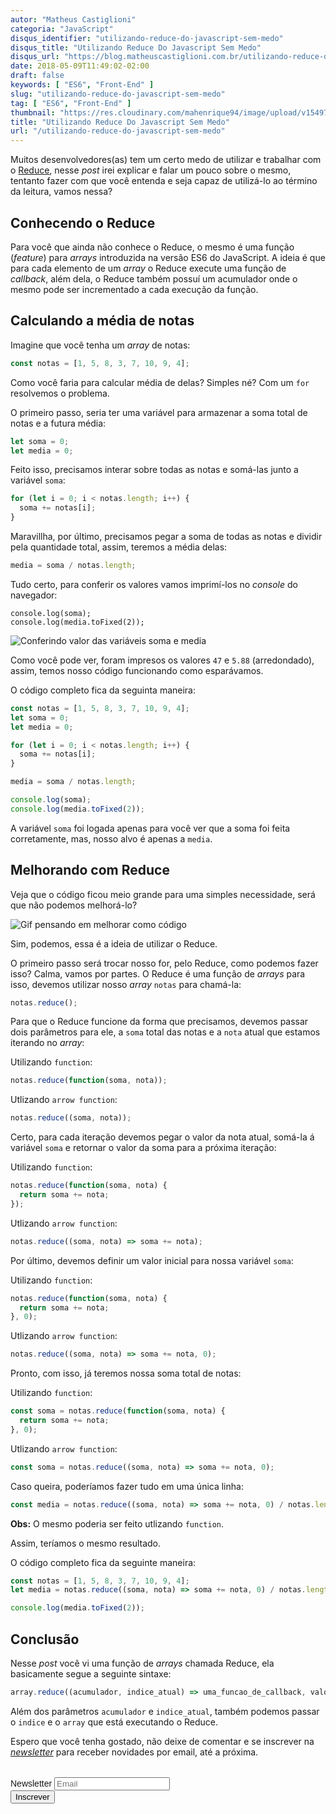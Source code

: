 ```yaml
---
autor: "Matheus Castiglioni"
categoria: "JavaScript"
disqus_identifier: "utilizando-reduce-do-javascript-sem-medo"
disqus_title: "Utilizando Reduce Do Javascript Sem Medo"
disqus_url: "https://blog.matheuscastiglioni.com.br/utilizando-reduce-do-javascript-sem-medo"
date: 2018-05-09T11:49:02-02:00
draft: false
keywords: [ "ES6", "Front-End" ]
slug: "utilizando-reduce-do-javascript-sem-medo"
tag: [ "ES6", "Front-End" ]
thumbnail: "https://res.cloudinary.com/mahenrique94/image/upload/v1549710266/utilizando-reduce-do-javascript-sem-medo_zfhdn5.jpg"
title: "Utilizando Reduce Do Javascript Sem Medo"
url: "/utilizando-reduce-do-javascript-sem-medo"
---
```


Muitos desenvolvedores(as) tem um certo medo de utilizar e trabalhar com o [Reduce](https://developer.mozilla.org/pt-BR/docs/Web/JavaScript/Reference/Global_Objects/Array/reduce), nesse *post* irei explicar e falar um pouco sobre o mesmo, tentanto fazer com que você entenda e seja capaz de utilizá-lo ao término da leitura, vamos nessa?

## Conhecendo o Reduce

Para você que ainda não conhece o Reduce, o mesmo é uma função (*feature*) para *arrays* introduzida na versão ES6 do JavaScript. A ideia é que para cada elemento de um *array* o Reduce execute uma função de *callback*, além dela, o Reduce também possuí um acumulador onde o mesmo pode ser incrementado a cada execução da função.

## Calculando a média de notas

Imagine que você tenha um *array* de notas:

```javascript
const notas = [1, 5, 8, 3, 7, 10, 9, 4];
```

Como você faria para calcular média de delas? Simples né? Com um `for` resolvemos o problema.

O primeiro passo, seria ter uma variável para armazenar a soma total de notas e a futura média:

```javascript
let soma = 0;
let media = 0;
```

Feito isso, precisamos interar sobre todas as notas e somá-las junto a variável `soma`:

```javascript
for (let i = 0; i < notas.length; i++) {
  soma += notas[i];
}
```

Maravillha, por último, precisamos pegar a soma de todas as notas e dividir pela quantidade total, assim, teremos a média delas:

```javascript
media = soma / notas.length;
```

Tudo certo, para conferir os valores vamos imprimí-los no *console* do navegador:

```
console.log(soma);
console.log(media.toFixed(2));
```

![Conferindo valor das variáveis soma e media](https://res.cloudinary.com/mahenrique94/image/upload/v1549710327/post-reduce-conferindo-variaveis-soma-media_guadlp.png)

Como você pode ver, foram impresos os valores `47` e `5.88` (arredondado), assim, temos nosso código funcionando como esparávamos.

O código completo fica da seguinta maneira:

```javascript
const notas = [1, 5, 8, 3, 7, 10, 9, 4];
let soma = 0;
let media = 0;

for (let i = 0; i < notas.length; i++) {
  soma += notas[i];
}

media = soma / notas.length;

console.log(soma);
console.log(media.toFixed(2));
```

A variável `soma` foi logada apenas para você ver que a soma foi feita corretamente, mas, nosso alvo é apenas a `media`.

## Melhorando com Reduce

Veja que o código ficou meio grande para uma simples necessidade, será que não podemos melhorá-lo?

![Gif pensando em melhorar como código](https://res.cloudinary.com/mahenrique94/image/upload/v1549710400/gif-bob-esponja-pensando-com-caderno-na-mao_kjkb19.gif)

Sim, podemos, essa é a ideia de utilizar o Reduce.

O primeiro passo será trocar nosso for, pelo Reduce, como podemos fazer isso? Calma, vamos por partes. O Reduce é uma função de *arrays* para isso, devemos utilizar nosso *array* `notas` para chamá-la:

```javascript
notas.reduce();
```

Para que o Reduce funcione da forma que precisamos, devemos passar dois parâmetros para ele, a `soma` total das notas e a `nota` atual que estamos iterando no *array*:

Utilizando `function`:

```javascript
notas.reduce(function(soma, nota));
```

Utlizando `arrow function`:

```javascript
notas.reduce((soma, nota));
```

Certo, para cada iteração devemos pegar o valor da nota atual, somá-la á variável `soma` e retornar o valor da soma para a próxima iteração:

Utilizando `function`:

```javascript
notas.reduce(function(soma, nota) {
  return soma += nota;
});
```

Utlizando `arrow function`:

```javascript
notas.reduce((soma, nota) => soma += nota);
```

Por último, devemos definir um valor inicial para nossa variável `soma`:

Utilizando `function`:

```javascript
notas.reduce(function(soma, nota) {
  return soma += nota;
}, 0);
```

Utlizando `arrow function`:

```javascript
notas.reduce((soma, nota) => soma += nota, 0);
```

Pronto, com isso, já teremos nossa soma total de notas:

Utilizando `function`:

```javascript
const soma = notas.reduce(function(soma, nota) {
  return soma += nota;
}, 0);
```

Utlizando `arrow function`:

```javascript
const soma = notas.reduce((soma, nota) => soma += nota, 0);
```

Caso queira, poderíamos fazer tudo em uma única linha:

```javascript
const media = notas.reduce((soma, nota) => soma += nota, 0) / notas.length;
```

**Obs:** O mesmo poderia ser feito utlizando `function`.

Assim, teríamos o mesmo resultado.

O código completo fica da seguinte maneira:

```javascript
const notas = [1, 5, 8, 3, 7, 10, 9, 4];
let media = notas.reduce((soma, nota) => soma += nota, 0) / notas.length;

console.log(media.toFixed(2));
```

## Conclusão

Nesse *post* você vi uma função de *arrays* chamada Reduce, ela basicamente segue a seguinte sintaxe:

```javascript
array.reduce((acumulador, indice_atual) => uma_funcao_de_callback, valor_inicial_acumulador);
```

Além dos parâmetros `acumulador` e `indice_atual`, também podemos passar o `indice` e o `array` que está executando o Reduce.

Espero que você tenha gostado, não deixe de comentar e se inscrever na [*newsletter*](http://eepurl.com/ggP7Rv) para receber novidades por email, até a próxima.

<!-- Begin Mailchimp Signup Form -->
<link href="//cdn-images.mailchimp.com/embedcode/horizontal-slim-10_7.css" rel="stylesheet" type="text/css">
<style type="text/css">
	#mc_embed_signup{clear:left; font:14px Helvetica,Arial,sans-serif; width:100%;margin-top: 2rem;}
</style>
<div id="mc_embed_signup">
<form action="https://matheuscastiglioni.us12.list-manage.com/subscribe/post?u=5a8a2e7202680f2d5098f12bc&amp;id=6ede898886" method="post" id="mc-embedded-subscribe-form" name="mc-embedded-subscribe-form" class="validate" target="_blank" novalidate>
    <div id="mc_embed_signup_scroll">
	<label for="mce-EMAIL">Newsletter</label>
	<input type="email" value="" name="EMAIL" class="email" id="mce-EMAIL" placeholder="Email" required>
    <div style="position: absolute; left: -5000px;" aria-hidden="true"><input type="text" name="b_5a8a2e7202680f2d5098f12bc_6ede898886" tabindex="-1" value=""></div>
    <div class="clear"><input type="submit" value="Inscrever" name="subscribe" id="mc-embedded-subscribe" class="button"></div></div>
</form>
</div>
<!--End mc_embed_signup-->
